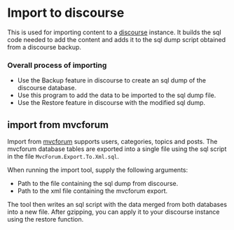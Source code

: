 # Import to discourse

This is used for importing content to a [discourse](http://www.discourse.org) instance.
It builds the sql code needed to add the content and adds it to the sql dump script obtained from a discourse backup.

### Overall process of importing
+ Use the Backup feature in discourse to create an sql dump of the discourse database.
+ Use this program to add the data to be imported to the sql dump file.
+ Use the Restore feature in discourse with the modified sql dump.

## import from mvcforum
Import from [mvcforum](http://www.mvcforum.com/) supports users, categories, topics and posts.
The mvcforum database tables are exported into a single file using the sql script in the file `MvcForum.Export.To.Xml.sql`.

When running the import tool, supply the following arguments:
+ Path to the file containing the sql dump from discourse.
+ Path to the xml file containing the mvcforum export.

The tool then writes an sql script with the data merged from both databases into a new file.
After gzipping, you can apply it to your discourse instance using the restore function.